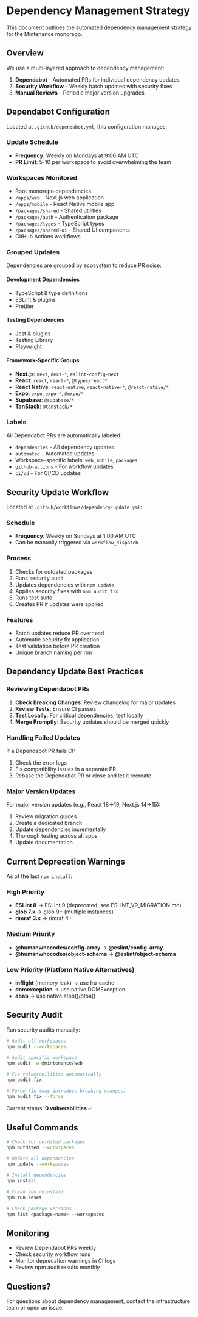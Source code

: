 # Dependency Management Strategy

This document outlines the automated dependency management strategy for the Mintenance monorepo.

## Overview

We use a multi-layered approach to dependency management:

1. **Dependabot** - Automated PRs for individual dependency updates
2. **Security Workflow** - Weekly batch updates with security fixes
3. **Manual Reviews** - Periodic major version upgrades

## Dependabot Configuration

Located at `.github/dependabot.yml`, this configuration manages:

### Update Schedule
- **Frequency**: Weekly on Mondays at 9:00 AM UTC
- **PR Limit**: 5-10 per workspace to avoid overwhelming the team

### Workspaces Monitored
- Root monorepo dependencies
- `/apps/web` - Next.js web application
- `/apps/mobile` - React Native mobile app
- `/packages/shared` - Shared utilities
- `/packages/auth` - Authentication package
- `/packages/types` - TypeScript types
- `/packages/shared-ui` - Shared UI components
- GitHub Actions workflows

### Grouped Updates

Dependencies are grouped by ecosystem to reduce PR noise:

#### Development Dependencies
- TypeScript & type definitions
- ESLint & plugins
- Prettier

#### Testing Dependencies
- Jest & plugins
- Testing Library
- Playwright

#### Framework-Specific Groups
- **Next.js**: `next`, `next-*`, `eslint-config-next`
- **React**: `react`, `react-*`, `@types/react*`
- **React Native**: `react-native`, `react-native-*`, `@react-native/*`
- **Expo**: `expo`, `expo-*`, `@expo/*`
- **Supabase**: `@supabase/*`
- **TanStack**: `@tanstack/*`

### Labels
All Dependabot PRs are automatically labeled:
- `dependencies` - All dependency updates
- `automated` - Automated updates
- Workspace-specific labels: `web`, `mobile`, `packages`
- `github-actions` - For workflow updates
- `ci/cd` - For CI/CD updates

## Security Update Workflow

Located at `.github/workflows/dependency-update.yml`:

### Schedule
- **Frequency**: Weekly on Sundays at 1:00 AM UTC
- Can be manually triggered via `workflow_dispatch`

### Process
1. Checks for outdated packages
2. Runs security audit
3. Updates dependencies with `npm update`
4. Applies security fixes with `npm audit fix`
5. Runs test suite
6. Creates PR if updates were applied

### Features
- Batch updates reduce PR overhead
- Automatic security fix application
- Test validation before PR creation
- Unique branch naming per run

## Dependency Update Best Practices

### Reviewing Dependabot PRs

1. **Check Breaking Changes**: Review changelog for major updates
2. **Review Tests**: Ensure CI passes
3. **Test Locally**: For critical dependencies, test locally
4. **Merge Promptly**: Security updates should be merged quickly

### Handling Failed Updates

If a Dependabot PR fails CI:
1. Check the error logs
2. Fix compatibility issues in a separate PR
3. Rebase the Dependabot PR or close and let it recreate

### Major Version Updates

For major version updates (e.g., React 18→19, Next.js 14→15):
1. Review migration guides
2. Create a dedicated branch
3. Update dependencies incrementally
4. Thorough testing across all apps
5. Update documentation

## Current Deprecation Warnings

As of the last `npm install`:

### High Priority
- **ESLint 8** → ESLint 9 (deprecated, see ESLINT_V9_MIGRATION.md)
- **glob 7.x** → glob 9+ (multiple instances)
- **rimraf 3.x** → rimraf 4+

### Medium Priority
- **@humanwhocodes/config-array** → **@eslint/config-array**
- **@humanwhocodes/object-schema** → **@eslint/object-schema**

### Low Priority (Platform Native Alternatives)
- **inflight** (memory leak) → use lru-cache
- **domexception** → use native DOMException
- **abab** → use native atob()/btoa()

## Security Audit

Run security audits manually:

```bash
# Audit all workspaces
npm audit --workspaces

# Audit specific workspace
npm audit -w @mintenance/web

# Fix vulnerabilities automatically
npm audit fix

# Force fix (may introduce breaking changes)
npm audit fix --force
```

Current status: **0 vulnerabilities** ✅

## Useful Commands

```bash
# Check for outdated packages
npm outdated --workspaces

# Update all dependencies
npm update --workspaces

# Install dependencies
npm install

# Clean and reinstall
npm run reset

# Check package versions
npm list <package-name> --workspaces
```

## Monitoring

- Review Dependabot PRs weekly
- Check security workflow runs
- Monitor deprecation warnings in CI logs
- Review npm audit results monthly

## Questions?

For questions about dependency management, contact the infrastructure team or open an issue.
